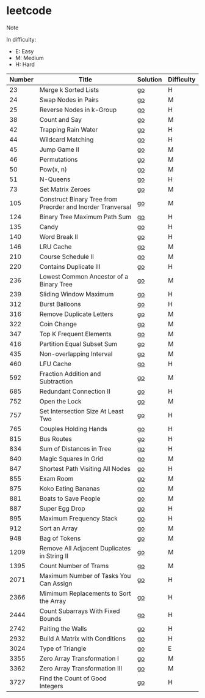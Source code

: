 # leetcode

> [!Note]
> In difficulty:
>
> - E: Easy
> - M: Medium
> - H: Hard
>

| Number | Title | Solution | Difficulty |
| - | - | - | - |
| 23 | Merge k Sorted Lists | [go](/Hard/23%20Merge%20k%20Sorted%20Lists.md) | H |
| 24 | Swap Nodes in Pairs | [go](/Medium/24%20Swap%20Nodes%20in%20Pairs.md) | M |
| 25 | Reverse Nodes in k-Group | [go](/Hard/25%20Reverse%20Nodes%20in%20k-Group.md) | H |
| 38 | Count and Say | [go](/Medium/38%20Count%20and%20Say.md) | M |
| 42 | Trapping Rain Water | [go](/Hard/42%20Trapping%20Rain%20Water.md) | H |
| 44 | Wildcard Matching | [go](/Hard/44%20Wildcard%20Matching.md) | H |
| 45 | Jump Game II | [go](/Medium/45%20Jump%20Game%20II.md) | M |
| 46 | Permutations | [go](/Medium/46%20Permutations.md) | M |
| 50 | Pow(x, n) | [go](/Medium/50%20Pow(x,%20n).md) | M |
| 51 | N-Queens | [go](/Hard/51%20N-Queens.md) | H |
| 73 | Set Matrix Zeroes | [go](/Medium/73%20Set%20Matrix%20Zeroes.md) | M |
| 105 | Construct Binary Tree from Preorder and Inorder Tranversal | [go](/Medium/105%20Construct%20Binary%20Tree%20from%20Preorder%20and%20Inorder%20Tranversal.md) | M |
| 124 | Binary Tree Maximum Path Sum | [go](Hard/124%20Binary%20Tree%20Maximum%20Path%20Sum.md) | H |
| 135 | Candy | [go](/Hard/135%20Candy.md) | H |
| 140 | Word Break II | [go](/Hard/140%20Word%20Break%20II.md) | H |
| 146 | LRU Cache | [go](/Medium/146%20LRU%20Cache.md) | M |
| 210 | Course Schedule II | [go](/Medium/210%20Course%20Schedule%20II.md) | M |
| 220 | Contains Duplicate III | [go](/Hard/220%20Contains%20Duplicate%20III.md) | H |
| 236 | Lowest Common Ancestor of a Binary Tree | [go](/Medium/236%20Lowest%20Common%20Ancestor%20of%20a%20Binary%20Tree.md) | M |
| 239 | Sliding Window Maximum | [go](/Hard/239%20Sliding%20Window%20Maximum.md) | H |
| 312 | Burst Balloons | [go](/Hard/312%20Burst%20Balloons.md) | H |
| 316 |  Remove Duplicate Letters | [go](/Medium/316.%20Remove%20Duplicate%20Letters.md) | M |
| 322 | Coin Change | [go](/Medium/322%20Coin%20Change.md) | M |
| 347 | Top K Frequent Elements | [go](/Medium/347%20Top%20K%20Frequent%20Elements.md) | M |
| 416 | Partition Equal Subset Sum | [go](/Medium/416%20Partition%20Equal%20Subset%20Sum.md) | M |
| 435 | Non-overlapping Interval | [go](/Medium/435%20Non-overlapping%20Intervals.md) | M |
| 460 | LFU Cache | [go](/Hard/460%20LFU%20Cache.md) | H |
| 592 | Fraction Addition and Subtraction | [go](/Medium/592%20Fraction%20Addition%20and%20Subtraction.md) | M |
| 685 | Redundant Connection II | [go](/Hard/685%20Redundant%20Connection%20II.md) | H |
| 752 | Open the Lock | [go](/Medium/752%20Open%20the%20Lock.md) | M |
| 757 | Set Intersection Size At Least Two | [go](/Hard/757%20Set%20Intersection%20Size%20At%20Least%20Two.md) | H |
| 765 | Couples Holding Hands | [go](/Hard/765%20Couples%20Holding%20Hands.md) | H |
| 815 | Bus Routes | [go](/Hard/815%20Bus%20Routes.md) | H |
| 834 | Sum of Distances in Tree | [go](/Hard/834%20Sum%20of%20Distances%20in%20Tree.md) | H |
| 840 | Magic Squares In Grid | [go](/Medium/840%20Magic%20Squares%20In%20Grid.md) | M |
| 847 | Shortest Path Visiting All Nodes | [go](/Hard/847%20Shortest%20Path%20Visiting%20All%20Nodes.md) | H |
| 855 | Exam Room | [go](/Medium/855%20Exam%20Room.md) | M |
| 875 | Koko Eating Bananas | [go](/Medium/875%20Koko%20Eating%20Bananas.md) | M |
| 881 | Boats to Save People | [go](/Medium/881%20Boats%20to%20Save%20People.md) | M |
| 887 | Super Egg Drop | [go](/Hard/887%20Super%20Egg%20Drop.md) | H |
| 895 | Maximum Frequency Stack | [go](/Hard/895%20Maximum%20Frequency%20Stack.md) | H |
| 912 | Sort an Array | [go](/Medium/912%20Sort%20an%20Array.md) | M |
| 948 | Bag of Tokens | [go](/Medium/948%20Bag%20Of%20Tokens.md) | M |
| 1209 | Remove All Adjacent Duplicates in String II | [go](/Medium/1209%20Remove%20All%20Adjacent%20Duplicates%20in%20String%20II.md) | M |
| 1395 | Count Number of Trams | [go](/Medium/1395%20Count%20Number%20of%20Teams.md) | M |
| 2071 | Maximum Number of Tasks You Can Assign | [go](/Hard/2071%20Maximum%20Number%20of%20Tasks%20You%20Can%20Assign.md) | H |
| 2366 | Mimimum Replacements to Sort the Array | [go](/Hard/2366%20Minimum%20Replacements%20to%20Sort%20the%20Array.md) | H |
| 2444 | Count Subarrays With Fixed Bounds | [go](/Hard/2444%20Count%20Subarrays%20With%20Fixed%20Bounds.md) | H |
| 2742 | Paiting the Walls | [go](/Hard/2742%20Painting%20the%20Walls.md) | H |
| 2932 | Build A Matrix with Conditions | [go](/Hard/2932%20Build%20A%20Matrix%20With%20Conditions.md) | H |
| 3024 | Type of Triangle | [go](/Easy/3024%20Type%20of%20Triangle.md) | E |
| 3355 | Zero Array Transformation I | [go](/Medium/3355%20Zero%20Array%20Transformation%20I.md) | M |
| 3362 | Zero Array Transformation III | [go](/Medium/3362%20Zero%20Array%20Transformation%20III.md) | M |
| 3727 | Find the Count of Good Integers | [go](/Hard/3727%20Find%20the%20Count%20of%20Good%20Integers.md) | H |
